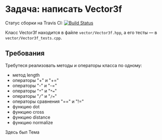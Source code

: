 # Задача: написать Vector3f

Статус сборки на Travis CI: [![Build Status](https://travis-ci.org/ps-group/dive-into-cpp.svg?branch=master)](https://travis-ci.org/ps-group/dive-into-cpp)

Класс Vector3f находится в файле `vector/Vector3f.hpp`, а его тесты &mdash; в `vector/Vector3f_tests.cpp`.

## Требования

Требутеся реализовать методы и операторы класса по одному:

* метод length
* операторы "+" и "+="
* операторы "-" и "-="
* операторы "`*`" и "`*=`"
* операторы "`/`" и "`/=`"
* операторы сравнения "==" и "!="
* функцию dot
* функцию cross
* функцию distance
* функцию normalize

Здесь был Тема